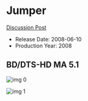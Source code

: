 # Jumper

[Discussion Post](https://www.avsforum.com/threads/bass-eq-for-filtered-movies.2995212/post-57576880)

* Release Date: 2008-06-10
* Production Year: 2008

## BD/DTS-HD MA 5.1

![img 0](https://i.imgur.com/syEFoqV.jpg)

![img 1](https://i.imgur.com/1mzN14B.jpg)

